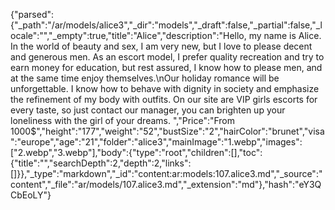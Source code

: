 {"parsed":{"_path":"/ar/models/alice3","_dir":"models","_draft":false,"_partial":false,"_locale":"","_empty":true,"title":"Alice","description":"Hello, my name is Alice. In the world of beauty and sex, I am very new, but I love to please decent and generous men. As an escort model, I prefer quality recreation and try to earn money for education, but rest assured, I know how to please men, and at the same time enjoy themselves.\nOur holiday romance will be unforgettable. I know how to behave with dignity in society and emphasize the refinement of my body with outfits. On our site  are VIP girls escorts for every taste, so just contact our manager, you can brighten up your loneliness with the girl of your dreams. ","Price":"From 1000$","height":"177","weight":"52","bustSize":"2","hairColor":"brunet","visa":"europe","age":"21","folder":"alice3","mainImage":"1.webp","images":["2.webp","3.webp"],"body":{"type":"root","children":[],"toc":{"title":"","searchDepth":2,"depth":2,"links":[]}},"_type":"markdown","_id":"content:ar:models:107.alice3.md","_source":"content","_file":"ar/models/107.alice3.md","_extension":"md"},"hash":"eY3QCbEoLY"}